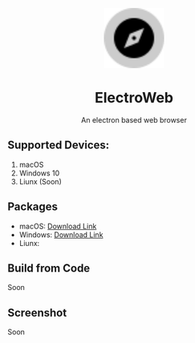 <p align="center">
 <img width="120px" src="imj/EA043F8E-4920-454A-9297-E1F1AC5F8694.png" />
</p>

<h1 align="center">ElectroWeb</h1>

<p align="center">An electron based web browser</p>

## Supported Devices:
1. macOS 
2. Windows 10 
3. Liunx (Soon)

## Packages
- macOS: [Download Link](https://github.com/Lucaslah/ElectroWeb/releases/download/1.0.0/ElectroWeb.Installer.dmg)
- Windows: [Download Link](https://fileftp1-cssudii.web.app/ElectroWeb-Setup.exe)
- Liunx: 

## Build from Code
Soon

## Screenshot
Soon
